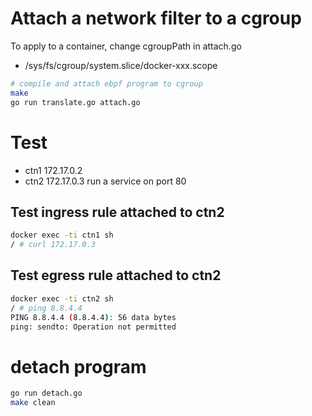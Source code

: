 # Attach a network filter to a cgroup
To apply to a container, change cgroupPath in attach.go
- /sys/fs/cgroup/system.slice/docker-xxx.scope
```bash
# compile and attach ebpf program to cgroup
make
go run translate.go attach.go
```

# Test
- ctn1	172.17.0.2
- ctn2	172.17.0.3 run a service on port 80

## Test ingress rule attached to ctn2
```bash
docker exec -ti ctn1 sh
/ # curl 172.17.0.3
```
## Test egress rule attached to ctn2
```bash
docker exec -ti ctn2 sh
/ # ping 8.8.4.4
PING 8.8.4.4 (8.8.4.4): 56 data bytes
ping: sendto: Operation not permitted
```

# detach program
```bash
go run detach.go
make clean
```
